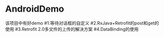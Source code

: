 # AndroidDemo

该项目中有好demo
#1.等待对话框的自定义
#2.RxJava+Retrofit的post和get的使用
#3.Retrofit 2.0多文件的上传的解决方案
#4.DataBinding的使用
